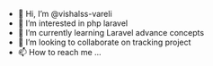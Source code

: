 - 👋 Hi, I’m @vishalss-vareli
- 👀 I’m interested in php laravel
- 🌱 I’m currently learning Laravel advance concepts
- 💞️ I’m looking to collaborate on tracking project
- 📫 How to reach me ...

<!---
vishalss-vareli/vishalss-vareli is a ✨ special ✨ repository because its `README.md` (this file) appears on your GitHub profile.
You can click the Preview link to take a look at your changes.
--->
